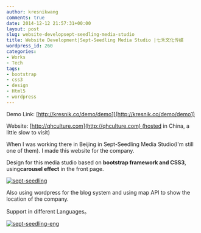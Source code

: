```yaml
---
author: kresnikwang
comments: true
date: 2014-12-12 21:57:31+00:00
layout: post
slug: website-developsept-seedling-media-studio
title: Website Development|Sept-Seedling Media Studio |七禾文化传媒
wordpress_id: 260
categories:
- Works
- Tech
tags:
- bootstrap
- css3
- design
- Html5
- wordpress
---
```


Demo Link: [http://kresnik.co/demo/demo1](http://kresnik.co/demo/demo1)

Website: [http://qhculture.com](http://qhculture.com) (hosted in China, a little slow to visit)

When I was working there in Beijing in Sept-Seedling Media Studio(I'm still one of them). I made this website for the company.

Design for this media studio based on **bootstrap framework and CSS3**, using**carousel effect** in the front page.

[![sept-seedling](http://kresnik.co/wp-content/uploads/2014/12/sept-seedling.jpg)](http://kresnik.co/wp-content/uploads/2014/12/sept-seedling.jpg)

Also using wordpress for the blog system and using map API to show the location of the company.

Support in different Languages。

[![sept-seedling-eng](http://kresnik.co/wp-content/uploads/2014/12/sept-seedling-eng.jpg)](http://kresnik.co/wp-content/uploads/2014/12/sept-seedling-eng.jpg)
